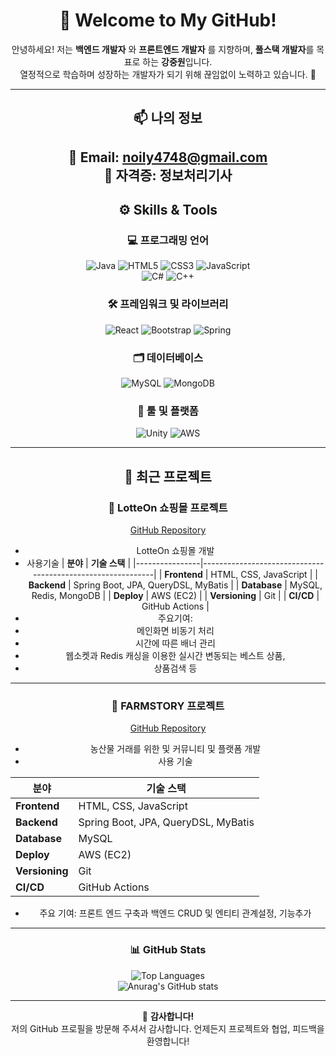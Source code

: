 <div align="center">

# 👋 Welcome to My GitHub!  
안녕하세요! 저는 __백엔드 개발자__ 와 __프론트엔드 개발자__ 를 지향하며, **풀스택 개발자**를 목표로 하는 **강중원**입니다.  
열정적으로 학습하며 성장하는 개발자가 되기 위해 끊임없이 노력하고 있습니다. 🚀  

---

## 📫 나의 정보
📧 **Email:** noily4748@gmail.com  
🪪 **자격증:** 정보처리기사
---

## ⚙️ Skills & Tools  

### 💻 **프로그래밍 언어**  
![Java](https://img.shields.io/badge/Java-ED8B00?style=for-the-badge&logo=openjdk&logoColor=white) 
![HTML5](https://img.shields.io/badge/HTML5-E34F26?style=for-the-badge&logo=html5&logoColor=white) 
![CSS3](https://img.shields.io/badge/CSS3-1572B6?style=for-the-badge&logo=css3&logoColor=white) 
![JavaScript](https://img.shields.io/badge/JavaScript-F7DF1E?style=for-the-badge&logo=JavaScript&logoColor=white)  
![C#](https://img.shields.io/badge/C%23-239120?style=for-the-badge&logo=c-sharp&logoColor=white) 
![C++](https://img.shields.io/badge/C%2B%2B-00599C?style=for-the-badge&logo=c%2B%2B&logoColor=white)  

### 🛠️ **프레임워크 및 라이브러리**  
![React](https://img.shields.io/badge/React-20232A?style=for-the-badge&logo=react&logoColor=61DAFB) 
![Bootstrap](https://img.shields.io/badge/Bootstrap-563D7C?style=for-the-badge&logo=bootstrap&logoColor=white) 
![Spring](https://img.shields.io/badge/Spring-6DB33F?style=for-the-badge&logo=spring&logoColor=white)  

### 🗂️ **데이터베이스**  
![MySQL](https://img.shields.io/badge/MySQL-00000F?style=for-the-badge&logo=mysql&logoColor=white) 
![MongoDB](https://img.shields.io/badge/MongoDB-4EA94B?style=for-the-badge&logo=mongodb&logoColor=white)  

### 🔧 **툴 및 플랫폼**  
![Unity](https://img.shields.io/badge/Unity-100000?style=for-the-badge&logo=unity&logoColor=white) 
![AWS](https://img.shields.io/badge/Amazon_AWS-232F3E?style=for-the-badge&logo=amazon-aws&logoColor=white)  

---

## 🚀 최근 프로젝트 


### 📌 **LotteOn 쇼핑몰 프로젝트**  
[GitHub Repository](https://github.com/Hasoro4748/LotteOnProject.git)
- LotteOn 쇼핑몰 개발
- 사용기술
| **분야**       | **기술 스택**                                              |
|----------------|------------------------------------------------------------|
| **Frontend**   | HTML, CSS, JavaScript                                      |
| **Backend**    | Spring Boot, JPA, QueryDSL, MyBatis                        |
| **Database**   | MySQL, Redis, MongoDB                                      |
| **Deploy**     | AWS (EC2)                                                  |
| **Versioning** | Git                                                        |
| **CI/CD**      | GitHub Actions                                             |
- 주요기여:
- 메인화면 비동기 처리
- 시간에 따른 배너 관리
- 웹소켓과 Redis 캐싱을 이용한 실시간 변동되는 베스트 상품,
- 상품검색 등


---

### 📌 **FARMSTORY 프로젝트**  
[GitHub Repository](https://github.com/junhyeokkk/Farmstory_TEAM1)
- 농산물 거래를 위한 및 커뮤니티 및 플랫폼 개발  
- 사용 기술

| **분야**       | **기술 스택**                                              |
|----------------|------------------------------------------------------------|
| **Frontend**   | HTML, CSS, JavaScript                                      |
| **Backend**    | Spring Boot, JPA, QueryDSL, MyBatis                        |
| **Database**   | MySQL                                                      |
| **Deploy**     | AWS (EC2)                                                  |
| **Versioning** | Git                                                        |
| **CI/CD**      | GitHub Actions                                             |
- 주요 기여: 프론트 엔드 구축과 백엔드 CRUD 및 엔티티 관계설정, 기능추가

---

### 📊 GitHub Stats  
![Top Languages](https://github-readme-stats.vercel.app/api/top-langs/?username=Hasoro4748&layout=compact&theme=radical)  
![Anurag's GitHub stats](https://github-readme-stats.vercel.app/api?username=Hasoro4748&show_icons=true&theme=radical)  

---

🌟 **감사합니다!**  
저의 GitHub 프로필을 방문해 주셔서 감사합니다. 언제든지 프로젝트와 협업, 피드백을 환영합니다!  

</div>
